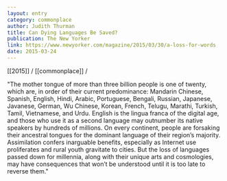 ```yaml
---
layout: entry
category: commonplace
author: Judith Thurman
title: Can Dying Languages Be Saved?
publication: The New Yorker
link: https://www.newyorker.com/magazine/2015/03/30/a-loss-for-words
date: 2015-03-24
---
```


[[2015]] / [[commonplace]] / 

"The mother tongue of more than three billion people is one of twenty, which are, in order of their current predominance: Mandarin Chinese, Spanish, English, Hindi, Arabic, Portuguese, Bengali, Russian, Japanese, Javanese, German, Wu Chinese, Korean, French, Telugu, Marathi, Turkish, Tamil, Vietnamese, and Urdu. English is the lingua franca of the digital age, and those who use it as a second language may outnumber its native speakers by hundreds of millions. On every continent, people are forsaking their ancestral tongues for the dominant language of their region’s majority. Assimilation confers inarguable benefits, especially as Internet use proliferates and rural youth gravitate to cities. But the loss of languages passed down for millennia, along with their unique arts and cosmologies, may have consequences that won’t be understood until it is too late to reverse them."
 
 
